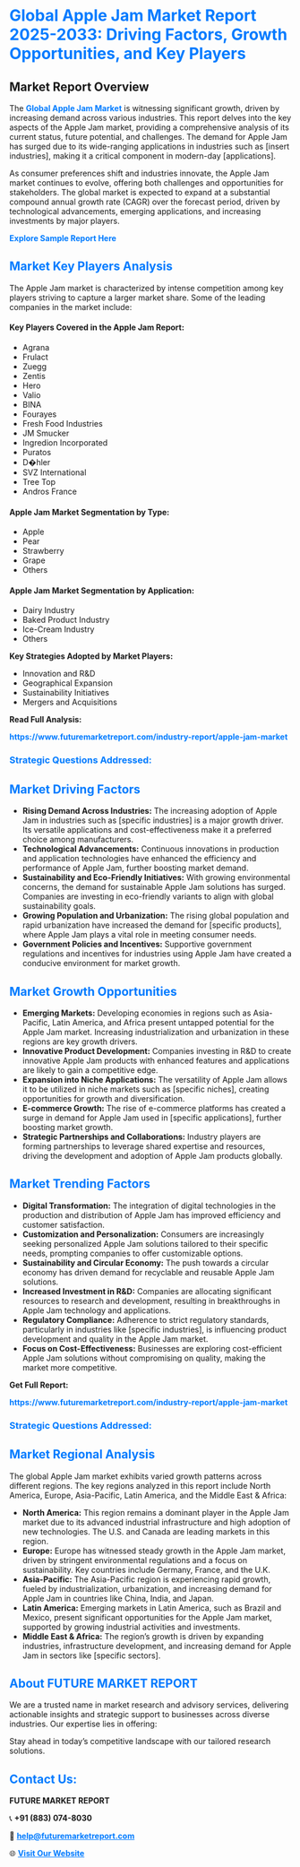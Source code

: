 <h1 style="color: #007BFF;">Global Apple Jam Market Report 2025-2033: Driving Factors, Growth Opportunities, and Key Players</h1>

<section id="overview">
<h2>Market Report Overview</h2>
<p>The <a href="https://www.futuremarketreport.com/industry-report/apple-jam-market" style="color: #007BFF; text-decoration: none;"><strong>Global Apple Jam Market</strong></a> is witnessing significant growth, driven by increasing demand across various industries. This report delves into the key aspects of the Apple Jam market, providing a comprehensive analysis of its current status, future potential, and challenges. The demand for Apple Jam has surged due to its wide-ranging applications in industries such as [insert industries], making it a critical component in modern-day [applications].</p>
<p>As consumer preferences shift and industries innovate, the Apple Jam market continues to evolve, offering both challenges and opportunities for stakeholders. The global market is expected to expand at a substantial compound annual growth rate (CAGR) over the forecast period, driven by technological advancements, emerging applications, and increasing investments by major players.</p>
</section>

<section id="overview">
<p><a href="https://www.futuremarketreport.com/request-sample/reportId=37035" style="color: #007BFF; text-decoration: none;"><strong>Explore Sample Report Here</strong></a></p>
</section>

<section id="key-players">
<h2 style="color: #007BFF;">Market Key Players Analysis</h2>
<p>The Apple Jam market is characterized by intense competition among key players striving to capture a larger market share. Some of the leading companies in the market include:</p>
<h4>Key Players Covered in the Apple Jam Report:</h4>
<ul><li>Agrana</li><li>Frulact</li><li>Zuegg</li><li>Zentis</li><li>Hero</li><li>Valio</li><li>BINA</li><li>Fourayes</li><li>Fresh Food Industries</li><li>JM Smucker</li><li>Ingredion Incorporated</li><li>Puratos</li><li>D�hler</li><li>SVZ International</li><li>Tree Top</li><li>Andros France</li></ul>
<h4>Apple Jam Market Segmentation by Type:</h4>
<ul><li>Apple</li><li>Pear</li><li>Strawberry</li><li>Grape</li><li>Others</li></ul>

<h4>Apple Jam Market Segmentation by Application:</h4>
<ul><li>Dairy Industry</li><li>Baked Product Industry</li><li>Ice-Cream Industry</li><li>Others</li></ul>
<p><strong>Key Strategies Adopted by Market Players:</strong></p>
<ul>
<li>Innovation and R&D</li>
<li>Geographical Expansion</li>
<li>Sustainability Initiatives</li>
<li>Mergers and Acquisitions</li>
</ul>
</section>

<section>
<p><strong>Read Full Analysis: </strong></p><a href="https://www.futuremarketreport.com/industry-report/apple-jam-market" style="color: #007BFF; text-decoration: none;"><strong>https://www.futuremarketreport.com/industry-report/apple-jam-market</strong></a>
<h3 style="color: #007BFF;">Strategic Questions Addressed:</h3>
</section>

<section id="driving-factors">
<h2 style="color: #007BFF;">Market Driving Factors</h2>
<ul>
<li><strong>Rising Demand Across Industries:</strong> The increasing adoption of Apple Jam in industries such as [specific industries] is a major growth driver. Its versatile applications and cost-effectiveness make it a preferred choice among manufacturers.</li>
<li><strong>Technological Advancements:</strong> Continuous innovations in production and application technologies have enhanced the efficiency and performance of Apple Jam, further boosting market demand.</li>
<li><strong>Sustainability and Eco-Friendly Initiatives:</strong> With growing environmental concerns, the demand for sustainable Apple Jam solutions has surged. Companies are investing in eco-friendly variants to align with global sustainability goals.</li>
<li><strong>Growing Population and Urbanization:</strong> The rising global population and rapid urbanization have increased the demand for [specific products], where Apple Jam plays a vital role in meeting consumer needs.</li>
<li><strong>Government Policies and Incentives:</strong> Supportive government regulations and incentives for industries using Apple Jam have created a conducive environment for market growth.</li>
</ul>
</section>

<section id="growth-opportunities">
<h2 style="color: #007BFF;">Market Growth Opportunities</h2>
<ul>
<li><strong>Emerging Markets:</strong> Developing economies in regions such as Asia-Pacific, Latin America, and Africa present untapped potential for the Apple Jam market. Increasing industrialization and urbanization in these regions are key growth drivers.</li>
<li><strong>Innovative Product Development:</strong> Companies investing in R&D to create innovative Apple Jam products with enhanced features and applications are likely to gain a competitive edge.</li>
<li><strong>Expansion into Niche Applications:</strong> The versatility of Apple Jam allows it to be utilized in niche markets such as [specific niches], creating opportunities for growth and diversification.</li>
<li><strong>E-commerce Growth:</strong> The rise of e-commerce platforms has created a surge in demand for Apple Jam used in [specific applications], further boosting market growth.</li>
<li><strong>Strategic Partnerships and Collaborations:</strong> Industry players are forming partnerships to leverage shared expertise and resources, driving the development and adoption of Apple Jam products globally.</li>
</ul>
</section>

<section id="trending-factors">
<h2 style="color: #007BFF;">Market Trending Factors</h2>
<ul>
<li><strong>Digital Transformation:</strong> The integration of digital technologies in the production and distribution of Apple Jam has improved efficiency and customer satisfaction.</li>
<li><strong>Customization and Personalization:</strong> Consumers are increasingly seeking personalized Apple Jam solutions tailored to their specific needs, prompting companies to offer customizable options.</li>
<li><strong>Sustainability and Circular Economy:</strong> The push towards a circular economy has driven demand for recyclable and reusable Apple Jam solutions.</li>
<li><strong>Increased Investment in R&D:</strong> Companies are allocating significant resources to research and development, resulting in breakthroughs in Apple Jam technology and applications.</li>
<li><strong>Regulatory Compliance:</strong> Adherence to strict regulatory standards, particularly in industries like [specific industries], is influencing product development and quality in the Apple Jam market.</li>
<li><strong>Focus on Cost-Effectiveness:</strong> Businesses are exploring cost-efficient Apple Jam solutions without compromising on quality, making the market more competitive.</li>
</ul>
</section>

<section>
<p><strong>Get Full Report: </strong></p><a href="https://www.futuremarketreport.com/industry-report/apple-jam-market" style="color: #007BFF; text-decoration: none;"><strong>https://www.futuremarketreport.com/industry-report/apple-jam-market</strong></a>
<h3 style="color: #007BFF;">Strategic Questions Addressed:</h3>
</section>


<section id="regional-analysis">
<h2 style="color: #007BFF;">Market Regional Analysis</h2>
<p>The global Apple Jam market exhibits varied growth patterns across different regions. The key regions analyzed in this report include North America, Europe, Asia-Pacific, Latin America, and the Middle East & Africa:</p>
<ul>
<li><strong>North America:</strong> This region remains a dominant player in the Apple Jam market due to its advanced industrial infrastructure and high adoption of new technologies. The U.S. and Canada are leading markets in this region.</li>
<li><strong>Europe:</strong> Europe has witnessed steady growth in the Apple Jam market, driven by stringent environmental regulations and a focus on sustainability. Key countries include Germany, France, and the U.K.</li>
<li><strong>Asia-Pacific:</strong> The Asia-Pacific region is experiencing rapid growth, fueled by industrialization, urbanization, and increasing demand for Apple Jam in countries like China, India, and Japan.</li>
<li><strong>Latin America:</strong> Emerging markets in Latin America, such as Brazil and Mexico, present significant opportunities for the Apple Jam market, supported by growing industrial activities and investments.</li>
<li><strong>Middle East & Africa:</strong> The region’s growth is driven by expanding industries, infrastructure development, and increasing demand for Apple Jam in sectors like [specific sectors].</li>
</ul>
</section>

<footer>
<h2 style="color: #007BFF;">About FUTURE MARKET REPORT</h2>
<p>We are a trusted name in market research and advisory services, delivering actionable insights and strategic support to businesses across diverse industries. Our expertise lies in offering:</p>

<p>Stay ahead in today’s competitive landscape with our tailored research solutions.</p>

<h2 style="color: #007BFF;">Contact Us:</h2>
<p><strong>FUTURE MARKET REPORT</strong></p>
<p>📞 <strong>+91 (883) 074-8030</strong></p>
<p>📧 <strong><a href="mailto:help@futuremarketreport.com" style="color: #007BFF;">help@futuremarketreport.com</a></strong></p>
<p>🌐 <strong><a href="https://www.futuremarketreport.com/" style="color: #007BFF;">Visit Our Website</a></strong></p>
</footer>